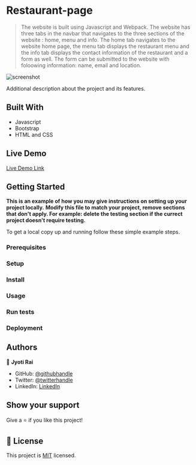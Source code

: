 # Restaurant-page

> The website is built using Javascript and Webpack. The website has three tabs in the navbar that navigates to the three sections of the website : home, menu and info. The home tab navigates to the website home page, the menu tab displays the restaurant menu and the info tab displays the contact information of the restaurant and a form as well. The form can be submitted to the website with foloowing information: name, email and location.

![screenshot](./app_screenshot.png)

Additional description about the project and its features.

## Built With

- Javascript
- Bootstrap
- HTML and CSS

## Live Demo

[Live Demo Link](https://livedemo.com)


## Getting Started

**This is an example of how you may give instructions on setting up your project locally.**
**Modify this file to match your project, remove sections that don't apply. For example: delete the testing section if the currect project doesn't require testing.**


To get a local copy up and running follow these simple example steps.

### Prerequisites

### Setup

### Install

### Usage

### Run tests

### Deployment



## Authors

👤 **Jyoti Rai**

- GitHub: [@githubhandle](https://github.com/jrai0792)
- Twitter: [@twitterhandle](https://twitter.com/jyotirai0792)
- LinkedIn: [LinkedIn](https://linkedin.com/rai-jyoti)


## Show your support

Give a ⭐️ if you like this project!


## 📝 License

This project is [MIT](lic.url) licensed.